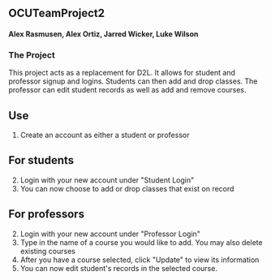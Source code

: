 OCUTeamProject2
-------

#### Alex Rasmusen, Alex Ortiz, Jarred Wicker, Luke Wilson

### The Project
This project acts as a replacement for D2L. It allows for student and professor signup and logins. Students can then add and drop classes. The professor can edit student records as well as add and remove courses.

## Use
1. Create an account as either a student or professor
## For students
2. Login with your new account under "Student Login"
3. You can now choose to add or drop classes that exist on record
## For professors
2. Login with your new account under "Professor Login"
3. Type in the name of a course you would like to add. You may also delete existing courses
4. After you have a course selected, click "Update" to view its information
5. You can now edit student's records in the selected course.
